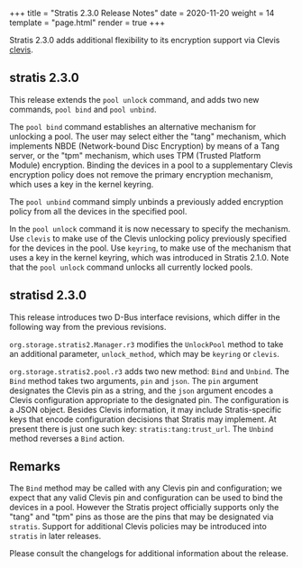 +++
title = "Stratis 2.3.0 Release Notes"
date = 2020-11-20
weight = 14
template = "page.html"
render = true
+++

Stratis 2.3.0 adds additional flexibility to its encryption support via
Clevis [clevis].

stratis 2.3.0
-------------
This release extends the `pool unlock` command, and adds two new commands,
`pool bind` and `pool unbind`.

The `pool bind` command establishes an alternative mechanism for unlocking
a pool. The user may select either the "tang" mechanism, which implements
NBDE (Network-bound Disc Encryption) by means of a Tang server, or the
"tpm" mechanism, which uses TPM (Trusted Platform Module) encryption. Binding
the devices in a pool to a supplementary Clevis encryption policy does not
remove the primary encryption mechanism, which uses a key in the kernel keyring.

The `pool unbind` command simply unbinds a previously added encryption
policy from all the devices in the specified pool.

In the `pool unlock` command it is now necessary to specify the mechanism.
Use `clevis` to make use of the Clevis unlocking policy previously
specified for the devices in the pool. Use `keyring`, to make use of the
mechanism that uses a key in the kernel keyring, which was introduced
in Stratis 2.1.0. Note that the `pool unlock` command unlocks all currently
locked pools.

stratisd 2.3.0
--------------
This release introduces two D-Bus interface revisions, which differ in the
following way from the previous revisions.

`org.storage.stratis2.Manager.r3` modifies the `UnlockPool` method to take
an additional parameter, `unlock_method`, which may be `keyring` or `clevis`.

`org.storage.stratis2.pool.r3` adds two new method: `Bind` and `Unbind`.
The `Bind` method takes two arguments, `pin` and `json`. The `pin` argument
designates the Clevis pin as a string, and the `json` argument encodes
a Clevis configuration appropriate to the designated pin. The configuration
is a JSON object. Besides Clevis information, it may include Stratis-specific
keys that encode configuration decisions that Stratis may implement. At
present there is just one such key: `stratis:tang:trust_url`.
The `Unbind` method reverses a `Bind` action.

Remarks
-------

The `Bind` method may be called with any Clevis pin and configuration;
we expect that any valid Clevis pin and configuration can be used to bind the
devices in a pool. However the Stratis project officially supports only the
"tang" and "tpm" pins as those are the pins that may be designated via
`stratis`. Support for additional Clevis policies may be introduced into
`stratis` in later releases.

<!-- more -->

Please consult the changelogs for additional information about the release.

[clevis]: https://github.com/latchset/clevis
